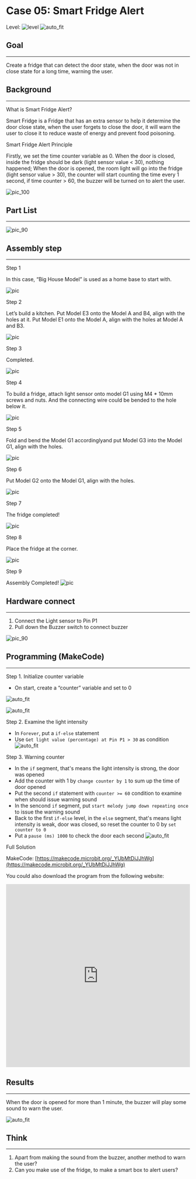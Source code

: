 # Case 05: Smart Fridge Alert

Level: ![level](images/level2.png)
![auto_fit](images/Case5/intro.png)<P>

## Goal
<HR>

Create a fridge that can detect the door state, when the door was not in close state for a long time, warning the user.
<BR><P>

## Background
<HR>

<span id="subtitle">What is Smart Fridge Alert?</span><P>
Smart Fridge is a Fridge that has an extra sensor to help it determine the door close state, when the user forgets to close the door, it will warn the user to close it to reduce waste of energy and prevent food poisoning.<BR><P>

<span id="subtitle">Smart Fridge Alert Principle</span><P>
Firstly, we set the time counter variable as 0. When the door is closed, inside the fridge should be dark (light sensor value < 30), nothing happened;
When the door is opened, the room light will go into the fridge (light sensor value > 30), the counter will start counting the time every 1 second, if time counter > 60, the buzzer will be turned on to alert the user.<BR><P>


![pic_100](images/Case5/Case5_flowchart.png)<P>

## Part List
<HR>

![pic_90](images/Case5/Case5_parts.png)<P>

## Assembly step
<HR>

<span id="subtitle">Step 1</span><P>
In this case, “Big House Model” is used as a home base to start with.
<BR><P>
![pic](images/Case5/Case5_ass1.png)<P>

<span id="subtitle">Step 2</span><P>
Let’s build a kitchen. Put Model E3 onto the Model A and B4, align with the holes at it. Put Model E1 onto the Model A, align with the holes at Model A and B3.
<BR><P>
![pic](images/Case5/Case5_ass2.png)<P>

<span id="subtitle">Step 3</span><P>
Completed.
<BR><P>
![pic](images/Case5/Case5_ass3.png)<P>

<span id="subtitle">Step 4</span><P>
To build a fridge, attach light sensor onto model G1 using M4 * 10mm screws and nuts. And the connecting wire could be bended to the hole below it.
<BR><P>
![pic](images/Case5/Case5_ass4.png)<P>

<span id="subtitle">Step 5</span><P>
Fold and bend the Model G1 accordinglyand put Model G3 into the Model G1, align with the holes.
<BR><P>
![pic](images/Case5/Case5_ass5.png)<P>

<span id="subtitle">Step 6</span><P>
Put Model G2 onto the Model G1, align with the holes.
<BR><P>
![pic](images/Case5/Case5_ass6.png)<P>


<span id="subtitle">Step 7</span><P>
The fridge completed!
<BR><P>
![pic](images/Case5/Case5_ass7.png)<P>

<span id="subtitle">Step 8</span><P>
Place the fridge at the corner.
<BR><P>
![pic](images/Case5/Case5_ass8.png)<P>

<span id="subtitle">Step 9</span><P>
Assembly Completed!
![pic](images/Case5/Case5_ass9.png)<P>



## Hardware connect
<HR>

1. Connect the Light sensor to Pin P1
2. Pull down the Buzzer switch to connect buzzer

![pic_90](images/Case5/Case5_hardware.png)<P>

## Programming (MakeCode)
<HR>

<span id="subtitle">Step 1. Initialize counter variable</span><P>
* On start, create a “counter” variable and set to 0

![auto_fit](images/Case5/Case5_p1.png)<P>
![auto_fit](images/Case5/Case5_p2.png)<P>

<span id="subtitle">Step 2. Examine the light intensity</span><P>
* In `Forever`, put a `if-else` statement
* Use `Get light value (percentage) at Pin P1 > 30` as condition
![auto_fit](images/Case5/Case5_p3.png)<P>

<span id="subtitle">Step 3. Warning counter</span><P>
* In the `if` segment, that's means the light intensity is strong, the door was opened
* Add the counter with 1 by `change counter by 1` to sum up the time of door opened
* Put the second `if` statement with `counter >= 60` condition to examine when should issue warning sound
* In the sencond `if` segment, put `start melody jump down repeating once` to issue the warning sound
* Back to the first `if-else` level, in the `else` segment, that's means light intensity is weak, door was closed, so reset the counter to 0 by `set counter to 0`
* Put a `pause (ms) 1000` to check the door each second
![auto_fit](images/Case5/Case5_p4.png)<P>


<span id="subtitle">Full Solution<BR><P>
MakeCode: [https://makecode.microbit.org/_YUbMtDiJJhWg](https://makecode.microbit.org/_YUbMtDiJJhWg)<BR><P>
You could also download the program from the following website:<BR>
<iframe src="https://makecode.microbit.org/#pub:_YUbMtDiJJhWg" width="100%" height="500" frameborder="0"></iframe>


## Results
<HR>
When the door is opened for more than 1 minute, the buzzer will play some sound to warn the user.
<BR><P>

![auto_fit](images/Case5/Case5_result.gif)<P>

## Think
<HR>

1. Apart from making the sound from the buzzer, another method to warn the user?
2. Can you make use of the fridge, to make a smart box to alert users?


